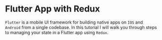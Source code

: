 # Flutter App with Redux

`Flutter` is a mobile UI framework for building native apps on `IOS` and `Android` from a single codebase. In this tutorial I will walk you through steps to managing your state in a Flutter app using `Redux`.

